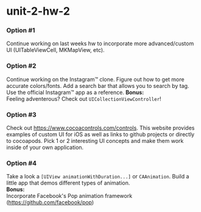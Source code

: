 # unit-2-hw-2

### Option #1
Continue working on last weeks hw to incorporate more advanced/custom UI (UITableViewCell, MKMapView, etc).

### Option #2
Continue working on the Instagram™ clone. Figure out how to get more accurate colors/fonts. Add a search bar that allows you to search by tag. Use the official Instagram™ app as a reference. 
**Bonus:**  
Feeling adventerous? Check out `UICollectionViewController`!

### Option #3
Check out https://www.cocoacontrols.com/controls. This website provides examples of custom UI for iOS as well as links to github projects or directly to cocoapods. Pick 1 or 2 interesting UI concepts and make them work inside of your own application. 

### Option #4 
Take a look a `[UIView animationWithDuration...]` or `CAAnimation`. Build a little app that demos different types of animation.  
**Bonus:**  
Incorporate Facebook's Pop animation framework (https://github.com/facebook/pop)

